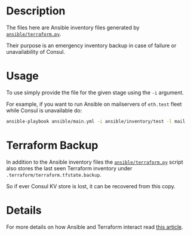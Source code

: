# Description

The files here are Ansible inventory files generated by [`ansible/terraform.py`](/ansible/terraform.py).

Their purpose is an emergency inventory backup in case of failure or unavailability of Consul.

# Usage

To use simply provide the file for the given stage using the `-i` argument.

For example, if you want to run Ansible on mailservers of `eth.test` fleet while Consul is unavailable do:
```bash
ansible-playbook ansible/main.yml -i ansible/inventory/test -l mail
```

# Terraform Backup

In addition to the Ansible inventory files the [`ansible/terraform.py`](/ansible/terraform.py) script also stores the last seen Terraform inventory under `.terraform/terraform.tfstate.backup`.

So if ever Consul KV store is lost, it can be recovered from this copy.

# Details

For more details on how Ansible and Terraform interact read [this article](https://github.com/status-im/infra-docs/blob/master/articles/ansible_terraform.md).
